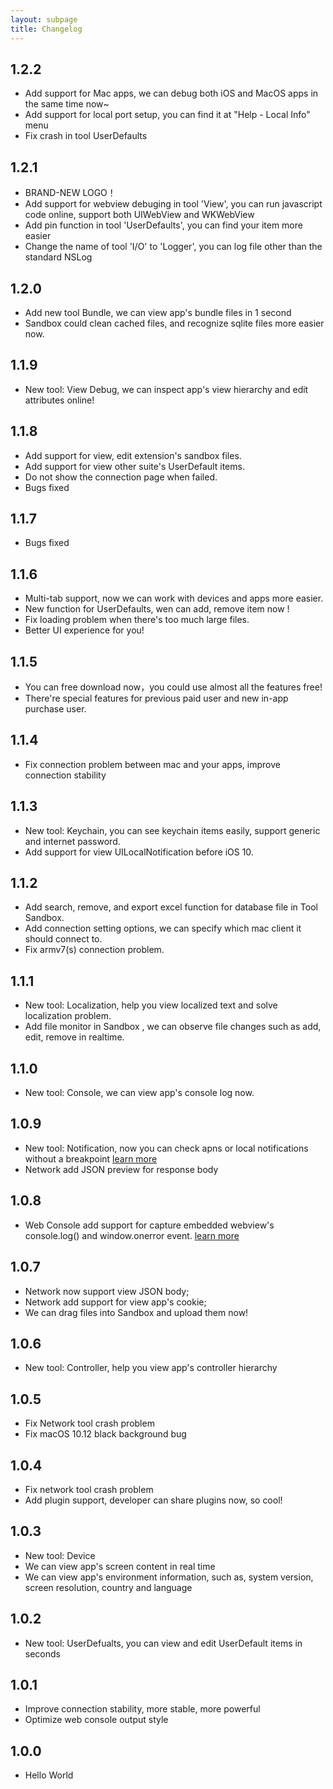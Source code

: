 ```yaml
---
layout: subpage
title: Changelog
---
```


## 1.2.2

- Add support for Mac apps, we can debug both iOS and MacOS apps in the same time now~
- Add support for local port setup, you can find it at "Help - Local Info" menu
- Fix crash in tool UserDefaults

## 1.2.1

- BRAND-NEW LOGO！
- Add support for webview debuging in tool 'View', you can run javascript code online, support both UIWebView and WKWebView
- Add pin function in tool 'UserDefaults', you can find your item more easier
- Change the name of tool 'I/O' to 'Logger', you can log file other than the standard NSLog

## 1.2.0

- Add new tool Bundle, we can view app's bundle files in 1 second
- Sandbox could clean cached files, and recognize sqlite files more easier now.  

## 1.1.9

- New tool: View Debug, we can inspect app's view hierarchy and edit attributes online!

## 1.1.8

- Add support for view, edit extension's sandbox files.
- Add support for view other suite's UserDefault items.
- Do not show the connection page when failed.
- Bugs fixed

## 1.1.7

- Bugs fixed

## 1.1.6

- Multi-tab support, now we can work with devices and apps more easier.
- New function for UserDefaults, wen can add, remove item now !
- Fix loading problem when there's too much large files.
- Better UI experience for you!

## 1.1.5

- You can free download now，you could use almost all the features free!
- There're special features for previous paid user and new in-app purchase user.

## 1.1.4

- Fix connection problem between mac and your apps, improve connection stability

## 1.1.3

- New tool: Keychain, you can see keychain items easily, support generic and internet password.
- Add support for view UILocalNotification before iOS 10.

## 1.1.2

- Add search, remove, and export excel function for database file in Tool Sandbox.
- Add connection setting options, we can specify which mac client it should connect to.
- Fix armv7(s) connection problem.

## 1.1.1

- New tool: Localization, help you view localized text and solve localization problem.
- Add file monitor in Sandbox , we can observe file changes such as add, edit, remove in realtime.

## 1.1.0

- New tool: Console, we can view app's console log now.

## 1.0.9

- New tool: Notification, now you can check apns or local notifications without a breakpoint [learn more](/tools/notification.html)
- Network add JSON preview for response body

## 1.0.8

- Web Console add support for capture embedded webview's console.log() and window.onerror event. [learn more](/tools/webconsole.html)

## 1.0.7

- Network now support view JSON body;
- Network add support for view app's cookie;
- We can drag files into Sandbox and upload them now!


## 1.0.6

- New tool: Controller, help you view app's controller hierarchy

## 1.0.5

- Fix Network tool crash problem
- Fix macOS 10.12 black background bug

## 1.0.4

- Fix network tool crash problem
- Add plugin support, developer can share plugins now, so cool!

## 1.0.3

- New tool: Device
- We can view app's screen content in real time
- We can view app's environment information, such as, system version, screen resolution, country and language

## 1.0.2

- New tool: UserDefualts, you can view and edit UserDefault items in seconds

## 1.0.1

- Improve connection stability, more stable, more powerful
- Optimize web console output style

## 1.0.0

- Hello World
